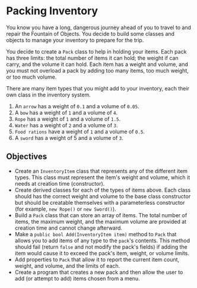 # Packing Inventory

You know you have a long, dangerous journey ahead of you to travel to and repair the Fountain of Objects. You decide to build some classes and objects to manage your inventory to prepare for the trip.

You decide to create a `Pack` class to help in holding your items. Each pack has three limits: the total number of items it can hold; the weight if can carry, and the volume it can hold. Each item has a weight and volume, and you must not overload a pack by adding too many items, too much weight, or too much volume.

There are many item types that you might add to your inventory, each their own class in the inventory system.

1. An `arrow` has a weight of `0.1` and a volume of `0.05`.
2. A `bow` has a weight of `1` and a volume of `4`.
3. `Rope` has a weight of `1` and a volume of `1.5`.
4. `Water` has a weight of `2` and a volume of `3`.
5. `Food rations` have a weight of `1` and a volume of `0.5`.
6. A `sword` has a weight of 5 and a volume of `3`.

## Objectives

- Create an `InventoryItem` class that represents any of the different item types. This class must represent the item's weight and volume, which it needs at creation time (constructor).
- Create derived classes for each of the types of items above. Each class should has the correct weight and volume to the base class constructor but should be creatable themselves with a parameterless constructor (for example, `new Rope()` or `new Sword()`).
- Build a `Pack` class that can store an array of items. The total number of items, the maximum weight, and the maximum volume are provided at creation time and cannot change afterward.
- Make a `public bool Add(InventoryItem item)` method to `Pack` that allows you to add items of any type to the `pack`'s contents. This method should fail (return `false` and not modify the pack's fields) if adding the item would cause it to exceed the pack's item, weight, or volume limits.
- Add properties to `Pack` that allow it to report the current item count, weight, and volume, and the limits of each.
- Create a program that creates a new pack and then allow the user to add (or attempt to add) items chosen from a menu.

